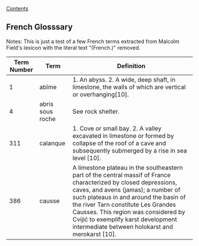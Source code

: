 [Contents](Contents.md)

## French Glosssary

Notes: This is just a test of a few French terms extracted from Malcolm Field's
lexicon with the literal text "(French.)" removed.

| Term Number | Term | Definition |
| ----------- | ---- | ---------- |
| 1   | abîme | 1. An abyss.  2. A wide, deep shaft, in limestone, the walls of which are vertical or overhanging[10].  |
| 4   | abris sous roche | See rock shelter.  |
| 311 | calanque | 1. Cove or small bay.  2. A valley excavated in limestone or formed by collapse of the roof of a cave and subsequently submerged by a rise in sea level [10]. |
| 386 | causse | A limestone plateau in the southeastern part of the central massif of France characterized by closed depressions, caves, and avens (jamas); a number of such plateaus in and around the basin of the river Tarn constitute Les Grandes Causses.  This region was considered by Cvijić to exemplify karst development intermediate between holokarst and merokarst [10]. |

